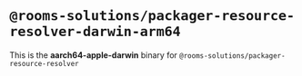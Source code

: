 # `@rooms-solutions/packager-resource-resolver-darwin-arm64`

This is the **aarch64-apple-darwin** binary for `@rooms-solutions/packager-resource-resolver`

